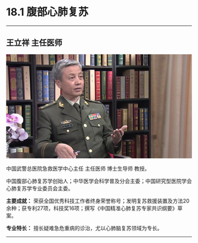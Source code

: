 # 18.1 腹部心肺复苏

---

## 王立祥 主任医师

![1683956614847](image/c18_001/1683956614847.png)

中国武警总医院急救医学中心主任 主任医师 博士生导师 教授。

中国腹部心肺复苏学创始人；中华医学会科学普及分会主委；中国研究型医院学会心肺复苏学专业委员会主委。

**主要成就：** 荣获全国优秀科技工作者终身荣誉称号；发明复苏救援装置及方法20余种；获专利27项，科技奖16项；撰写《中国精准心肺复苏专家共识纲要》草案。

**专业特长：** 擅长疑难急危重病的诊治，尤以心肺脑复苏领域为专长。

---
